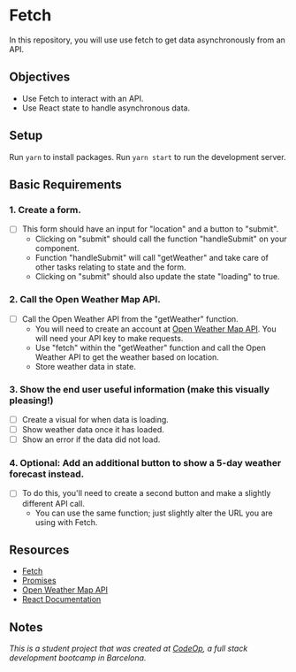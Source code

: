# Fetch

In this repository, you will use use fetch to get data asynchronously from an API.

## Objectives

- Use Fetch to interact with an API.
- Use React state to handle asynchronous data.

## Setup

Run `yarn` to install packages.
Run `yarn start` to run the development server.

## Basic Requirements

### 1. Create a form.

- [ ] This form should have an input for "location" and a button to "submit".
  - Clicking on "submit" should call the function "handleSubmit" on your component.
  - Function "handleSubmit" will call "getWeather" and take care of other tasks relating to state and the form.
  - Clicking on "submit" should also update the state "loading" to true.

### 2. Call the Open Weather Map API.

- [ ] Call the Open Weather API from the "getWeather" function.
  - You will need to create an account at [Open Weather Map API](https://openweathermap.org/). You will need your API key to make requests.
  - Use "fetch" within the "getWeather" function and call the Open Weather API to get the weather based on location.
  - Store weather data in state.

### 3. Show the end user useful information (make this visually pleasing!)

- [ ] Create a visual for when data is loading.
- [ ] Show weather data once it has loaded.
- [ ] Show an error if the data did not load.

### 4. Optional: Add an additional button to show a 5-day weather forecast instead.

- [ ] To do this, you'll need to create a second button and make a slightly different API call.
  - You can use the same function; just slightly alter the URL you are using with Fetch.

## Resources

- [Fetch](https://developer.mozilla.org/en-US/docs/Web/API/Fetch_API/Using_Fetch)
- [Promises](https://developer.mozilla.org/en-US/docs/Web/JavaScript/Reference/Global_Objects/Promise)
- [Open Weather Map API](https://openweathermap.org/)
- [React Documentation](https://reactjs.org/docs/hello-world.html)

## Notes

_This is a student project that was created at [CodeOp](http://CodeOp.tech), a full stack development bootcamp in Barcelona._
